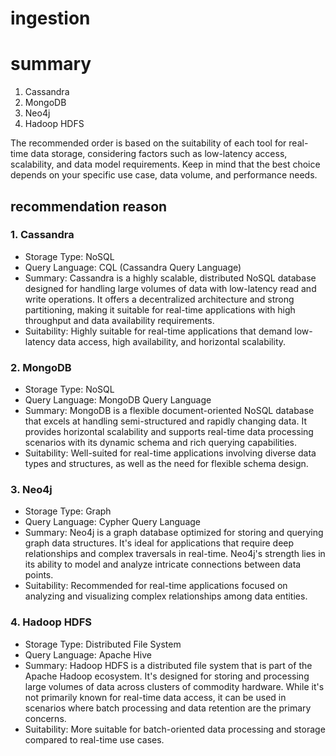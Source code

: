 # ingestion

# summary
1. Cassandra
2. MongoDB
3. Neo4j
4. Hadoop HDFS

The recommended order is based on the suitability of each tool for real-time data storage, considering factors such as low-latency access, scalability, and data model requirements. Keep in mind that the best choice depends on your specific use case, data volume, and performance needs.

## recommendation reason

### 1. Cassandra
- Storage Type: NoSQL
- Query Language: CQL (Cassandra Query Language)
- Summary: Cassandra is a highly scalable, distributed NoSQL database designed for handling large volumes of data with low-latency read and write operations. It offers a decentralized architecture and strong partitioning, making it suitable for real-time applications with high throughput and data availability requirements.
- Suitability: Highly suitable for real-time applications that demand low-latency data access, high availability, and horizontal scalability.
### 2. MongoDB
- Storage Type: NoSQL
- Query Language: MongoDB Query Language
- Summary: MongoDB is a flexible document-oriented NoSQL database that excels at handling semi-structured and rapidly changing data. It provides horizontal scalability and supports real-time data processing scenarios with its dynamic schema and rich querying capabilities.
- Suitability: Well-suited for real-time applications involving diverse data types and structures, as well as the need for flexible schema design.
### 3. Neo4j
- Storage Type: Graph
- Query Language: Cypher Query Language
- Summary: Neo4j is a graph database optimized for storing and querying graph data structures. It's ideal for applications that require deep relationships and complex traversals in real-time. Neo4j's strength lies in its ability to model and analyze intricate connections between data points.
- Suitability: Recommended for real-time applications focused on analyzing and visualizing complex relationships among data entities.
### 4. Hadoop HDFS
- Storage Type: Distributed File System
- Query Language: Apache Hive
- Summary: Hadoop HDFS is a distributed file system that is part of the Apache Hadoop ecosystem. It's designed for storing and processing large volumes of data across clusters of commodity hardware. While it's not primarily known for real-time data access, it can be used in scenarios where batch processing and data retention are the primary concerns.
- Suitability: More suitable for batch-oriented data processing and storage compared to real-time use cases.